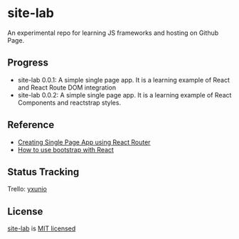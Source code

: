 # site-lab
An experimental repo for learning JS frameworks and hosting on Github Page.

## Progress
- site-lab 0.0.1: A simple single page app. It is a learning example of React and React Route DOM integration
- site-lab 0.0.2: A simple single page app. It is a learning example of React Components and reactstrap styles.

## Reference
- [Creating Single Page App using React Router](https://www.kirupa.com/react/creating_single_page_app_react_using_react_router.htm)
- [How to use bootstrap with React](https://blog.logrocket.com/how-to-use-bootstrap-with-react-a354715d1121/)

## Status Tracking
Trello: [yxunio](https://trello.com/b/tiCzB7EB/yxunio)

## License

[site-lab](https://github.com/yxun/site-lab) is [MIT licensed](https://github.com/yxun/site-lab/blob/master/LICENSE)
